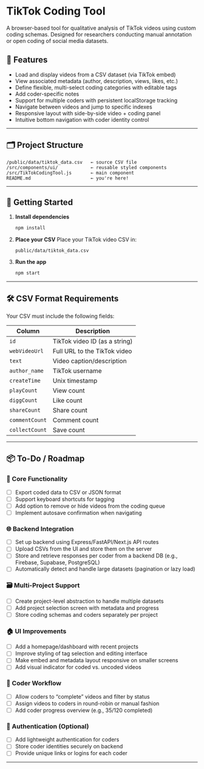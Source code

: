 # TikTok Coding Tool

A browser-based tool for qualitative analysis of TikTok videos using custom coding schemas. Designed for researchers conducting manual annotation or open coding of social media datasets.

## 🧰 Features

- Load and display videos from a CSV dataset (via TikTok embed)
- View associated metadata (author, description, views, likes, etc.)
- Define flexible, multi-select coding categories with editable tags
- Add coder-specific notes
- Support for multiple coders with persistent localStorage tracking
- Navigate between videos and jump to specific indexes
- Responsive layout with side-by-side video + coding panel
- Intuitive bottom navigation with coder identity control

---

## 🗂 Project Structure

```
/public/data/tiktok_data.csv   ← source CSV file  
/src/components/ui/            ← reusable styled components  
/src/TikTokCodingTool.js       ← main component  
README.md                      ← you're here!
```

---

## 🚀 Getting Started

1. **Install dependencies**
   ```bash
   npm install
   ```

2. **Place your CSV**
   Place your TikTok video CSV in:
   ```
   public/data/tiktok_data.csv
   ```

3. **Run the app**
   ```bash
   npm start
   ```

---

## 🛠 CSV Format Requirements

Your CSV must include the following fields:

| Column          | Description                        |
|-----------------|------------------------------------|
| `id`            | TikTok video ID (as a string)      |
| `webVideoUrl`   | Full URL to the TikTok video       |
| `text`          | Video caption/description          |
| `author_name`   | TikTok username                    |
| `createTime`    | Unix timestamp                     |
| `playCount`     | View count                         |
| `diggCount`     | Like count                         |
| `shareCount`    | Share count                        |
| `commentCount`  | Comment count                      |
| `collectCount`  | Save count                         |

---

## 📦 To-Do / Roadmap

### 🔄 Core Functionality
- [ ] Export coded data to CSV or JSON format
- [ ] Support keyboard shortcuts for tagging
- [ ] Add option to remove or hide videos from the coding queue
- [ ] Implement autosave confirmation when navigating

### 🌐 Backend Integration
- [ ] Set up backend using Express/FastAPI/Next.js API routes
- [ ] Upload CSVs from the UI and store them on the server
- [ ] Store and retrieve responses per coder from a backend DB (e.g., Firebase, Supabase, PostgreSQL)
- [ ] Automatically detect and handle large datasets (pagination or lazy load)

### 🗃 Multi-Project Support
- [ ] Create project-level abstraction to handle multiple datasets
- [ ] Add project selection screen with metadata and progress
- [ ] Store coding schemas and coders separately per project

### 🏠 UI Improvements
- [ ] Add a homepage/dashboard with recent projects
- [ ] Improve styling of tag selection and editing interface
- [ ] Make embed and metadata layout responsive on smaller screens
- [ ] Add visual indicator for coded vs. uncoded videos

### 👥 Coder Workflow
- [ ] Allow coders to “complete” videos and filter by status
- [ ] Assign videos to coders in round-robin or manual fashion
- [ ] Add coder progress overview (e.g., 35/120 completed)

### 🔐 Authentication (Optional)
- [ ] Add lightweight authentication for coders
- [ ] Store coder identities securely on backend
- [ ] Provide unique links or logins for each coder

---

